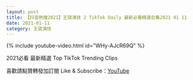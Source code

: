 ```yaml
---
layout: post
title: 【抖音熱搜2021】王骁演技 2 TikTok Daily 最新必看精選合集2021 01 11
date: 2021-01-11
category: 王骁演技
---
```


{% include youtube-video.html id="WHy-AJcR69Q" %}

2021必看 最新精選 Top TikTok Trending Clips

喜歡請點贊轉發加訂閱 Like & Subscribe：[YouTube](https://www.youtube.com/channel/UCAoR7VcanIPd04uEq_GIylA/videos)

